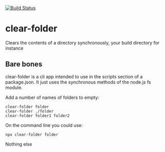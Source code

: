 [![Build Status](https://travis-ci.com/ovanderzee/clear-folder.svg?branch=master)](https://travis-ci.com/ovanderzee/clear-folder)

# clear-folder
Clears the contents of a directory synchronously, your build directory for instance

## Bare bones
clear-folder is a cli app intended to use in the scripts section of a package.json. 
It just uses the synchronous methods of the node.js fs module.

Add a number of names of folders to empty:

    clear-folder folder
    clear-folder ./folder
    clear-folder folder1 folder2

On the command line you could use:

	npx clear-folder folder

Nothing else
